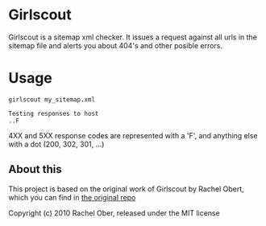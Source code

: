 Girlscout
=========

Girlscout is a sitemap xml checker. It issues a request against all urls in
the sitemap file and alerts you about 404's and other posible errors.


Usage
=====

    girlscout my_sitemap.xml

    Testing responses to host
    ..F

4XX and 5XX response codes are represented with a 'F', and anything else with a
dot (200, 302, 301, ...)



About this
----------

This project is based on the original work of Girlscout by Rachel Obert, which you can
find in [the original repo](https://github.com/rachelober/girlscout)

Copyright (c) 2010 Rachel Ober, released under the MIT license
